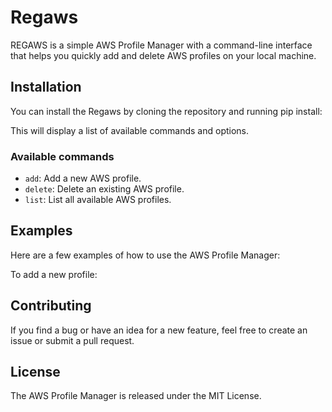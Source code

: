 # Regaws

REGAWS is a simple AWS Profile Manager with a command-line interface  that helps you quickly add and delete AWS profiles on your local machine.

## Installation

You can install the Regaws by cloning the repository and running pip install:


This will display a list of available commands and options.

### Available commands

* `add`: Add a new AWS profile.
* `delete`: Delete an existing AWS profile.
* `list`: List all available AWS profiles.

## Examples

Here are a few examples of how to use the AWS Profile Manager:

To add a new profile:


## Contributing

If you find a bug or have an idea for a new feature, feel free to create an issue or submit a pull request.

## License

The AWS Profile Manager is released under the MIT License.





